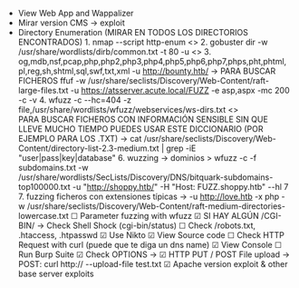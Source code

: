 
* View Web App and Wappalizer
* Mirar version CMS → exploit
* Directory Enumeration (MIRAR EN TODOS LOS DIRECTORIOS ENCONTRADOS)
      1. nmap --script http-enum <<IP>>
      2. gobuster dir -w /usr/share/wordlists/dirb/common.txt -t 80 -u <<IP>>
      3. 
og,mdb,nsf,pcap,php,php2,php3,php4,php5,php6,php7,phps,pht,phtml,pl,reg,sh,shtml,sql,swf,txt,xml -u http://bounty.htb/  → PARA BUSCAR FICHEROS ffuf -w /usr/share/seclists/Discovery/Web-Content/raft-large-files.txt -u https://atsserver.acute.local/FUZZ -e asp,aspx -mc 200 -c -v
      4. wfuzz -c --hc=404 -z file,/usr/share/wordlists/wfuzz/webservices/ws-dirs.txt <<IP>>  
      PARA BUSCAR FICHEROS CON INFORMACIÓN SENSIBLE SIN QUE LLEVE MUCHO TIEMPO PUEDES USAR ESTE DICCIONARIO (POR EJEMPLO PARA LOS .TXT) → cat /usr/share/seclists/Discovery/Web-Content/directory-list-2.3-medium.txt | grep -iE "user|pass|key|database"
      6. wuzzing -> dominios > wfuzz -c -f subdomains.txt -w /usr/share/wordlists/SecLists/Discovery/DNS/bitquark-subdomains-top100000.txt -u "http://shoppy.htb/" -H "Host: FUZZ.shoppy.htb" --hl 7
      7. fuzzing ficheros con extensiones típicas → -u http://love.htb -x php -w /usr/share/seclists/Discovery/Web-Content/raft-medium-directories-lowercase.txt 
☐ Parameter fuzzing with wfuzz
☑ SI HAY ALGÚN /CGI-BIN/ → Check Shell Shock (cgi-bin/status)
☐ Check /robots.txt, .htaccess, .htpasswd
☑ Use Nikto
☑ View Source code 
☐ Check HTTP Request with curl (puede que te diga un dns name)
☑ View Console
☐ Run Burp Suite
☑ Check OPTIONS → 
☑ HTTP PUT / POST File upload → POST: curl http://<IP address> --upload-file test.txt
☑ Apache version exploit & other base server exploits
